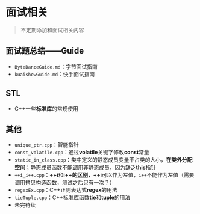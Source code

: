 # 面试相关

> 不定期添加和面试相关内容



## 面试题总结——Guide

- `ByteDanceGuide.md`：字节面试指南
- `kuaishowGuide.md`：快手面试指南



## STL

- C++一些**标准库**的常规使用



## 其他

- `unique_ptr.cpp`：智能指针
- `const_volatile.cpp`：通过**volatile**关键字修改**const**常量
- `static_in_class.cpp`：类中定义的静态成员变量不占类的大小，**在类外分配空间**；静态成员函数不能调用非静态成员，因为缺乏**this**指针
- `++i_i++.cpp`：**++i**和**i++**的[区别](https://haoqchen.site/2018/10/15/difference-between-++i-i++-i+=1-i=i+1/)，**++i**可以作为左值，`i++`不能作为左值（需要调用拷贝构造函数，测试之后只有一次？）
- `regexEx.cpp`：C++正则表达式**regex**的用法
- `tieTuple.cpp`：C++标准库函数**tie**和**tuple**的用法
- 未完待续

